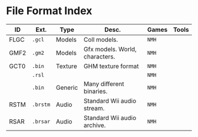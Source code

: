 # File Format Index

| ID   | Ext.     | Type    | Desc.                          | Games | Tools |
| ---- | -------- | ------- | ------------------------------ | ----- | ----- |
| FLGC | `.gcl`   | Models  | Coll models.                   | `NMH` |       |
| GMF2 | `.gm2`   | Models  | Gfx models. World, characters. | `NMH` |       |
| GCT0 | `.bin`   | Texture | GHM texture format             | `NMH` |       |
|      | `.rsl`   |         |                                | `NMH` |       |
|      | `.bin`   | Generic | Many different binaries.       | `NMH` |       |
| RSTM | `.brstm` | Audio   | Standard Wii audio stream.     | `NMH` |       |
| RSAR | `.brsar` | Audio   | Standard Wii audio archive.    | `NMH` |       |

